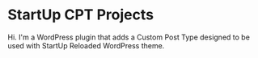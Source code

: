 StartUp CPT Projects
===

Hi. I'm a WordPress plugin that adds a Custom Post Type designed to be used with StartUp Reloaded WordPress theme.
